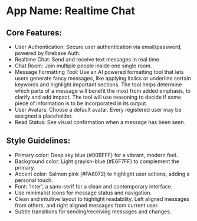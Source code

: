 # **App Name**: Realtime Chat

## Core Features:

- User Authentication: Secure user authentication via email/password, powered by Firebase Auth.
- Realtime Chat: Send and receive text messages in real time.
- Chat Room: Join multiple people inside one single room.
- Message Formatting Tool: Use an AI powered formatting tool that lets users generate fancy messages, like applying italics or underline certain keywords and highlight important sections. The tool helps determine which parts of a message will benefit the most from added emphasis, to clarify and add impact. The tool will use reasoning to decide if some piece of information is to be incorporated in its output.
- User Avatars: Choose a default avatar. Every registered user may be assigned a placeholder.
- Read Status: See visual confirmation when a message has been seen.

## Style Guidelines:

- Primary color: Deep sky blue (#00BFFF) for a vibrant, modern feel.
- Background color: Light grayish-blue (#E6F7FF) to complement the primary.
- Accent color: Salmon pink (#FA8072) to highlight user actions, adding a personal touch.
- Font: 'Inter', a sans-serif for a clean and contemporary interface.
- Use minimalist icons for message status and navigation.
- Clean and intuitive layout to highlight readability. Left aligned messages from others, and right aligned messages from current user.
- Subtle transitions for sending/receiving messages and changes.